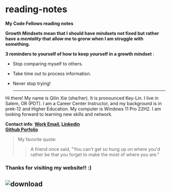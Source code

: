 # reading-notes  

**My Code Fellows reading notes**

**Growth Mindsets mean that I should have mindsets not fixed but rather have a _mentality_ that allow me to grorw when I am struggle with something.**

**3 reminders to yourself of how to keep yourself in a growth mindset** :
- Stop comparing myself to others. 
+ Take time out to process information. 
* Never stop trying!

   ----------------------------------

Hi there! My name is Qilin Xie (she/her). It is pronounced Key-Lin. I live in Salem, OR (PDT). I am a Career Center Instructor, and my background is in prek-12 and Higher Education. My computer is Windows 11 Pro 22H2. I am looking forward to learning new skills and network. 

**Contact info**: **[Work Email](Qxie@gicw.org),
[Linkedin](https://www.linkedin.com/in/qilinxie/)**<br>
**[Github Porfolio](https://github.com/QILINXIE02)**

>My favorite quote:
>>A friend once said, "You can't get so hung up on where you'd rather be that you forget to make the most of where you are." 

### Thanks for visiting my website!! :) 

## ![download](https://github.com/QILINXIE02/reading-notes/assets/146989043/07563cda-a303-49fa-91a5-070164db4af6)
